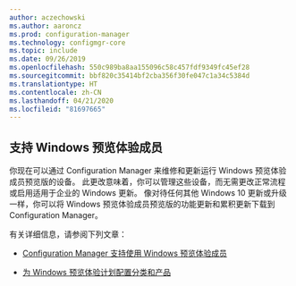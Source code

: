 ```yaml
---
author: aczechowski
ms.author: aaroncz
ms.prod: configuration-manager
ms.technology: configmgr-core
ms.topic: include
ms.date: 09/26/2019
ms.openlocfilehash: 550c989ba8aa155096c58c457fdf9349fc45ef28
ms.sourcegitcommit: bbf820c35414bf2cba356f30fe047c1a34c5384d
ms.translationtype: HT
ms.contentlocale: zh-CN
ms.lasthandoff: 04/21/2020
ms.locfileid: "81697665"
---
```

## <a name="support-for-windows-insider"></a><a name="bkmk_wifb"></a> 支持 Windows 预览体验成员

<!--3556023-->

你现在可以通过 Configuration Manager 来维修和更新运行 Windows 预览体验成员预览版的设备。 此更改意味着，你可以管理这些设备，而无需更改正常流程或启用适用于企业的 Windows 更新。 像对待任何其他 Windows 10 更新或升级一样，你可以将 Windows 预览体验成员预览版的功能更新和累积更新下载到 Configuration Manager。

有关详细信息，请参阅下列文章：

- [Configuration Manager 支持使用 Windows 预览体验成员](../../../../plan-design/configs/support-for-windows-10.md#bkmk_WIfB-support)

- [为 Windows 预览体验计划配置分类和产品](../../../../../sum/get-started/configure-classifications-and-products.md#bkmk_WIfB)
